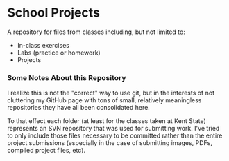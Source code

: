 School Projects
======
A repository for files from classes including, but not limited to:
* In-class exercises
* Labs (practice or homework)
* Projects


### Some Notes About this Repository
I realize this is not the "correct" way to use git, but in the interests of not cluttering my GitHub page with tons of small, relatively meaningless repositories they have all been consolidated here.

To that effect each folder (at least for the classes taken at Kent State) represents an SVN repository that was used for submitting work. I've tried to only include those files necessary to be committed rather than the entire project submissions (especially in the case of submitting images, PDFs, compiled project files, etc).
